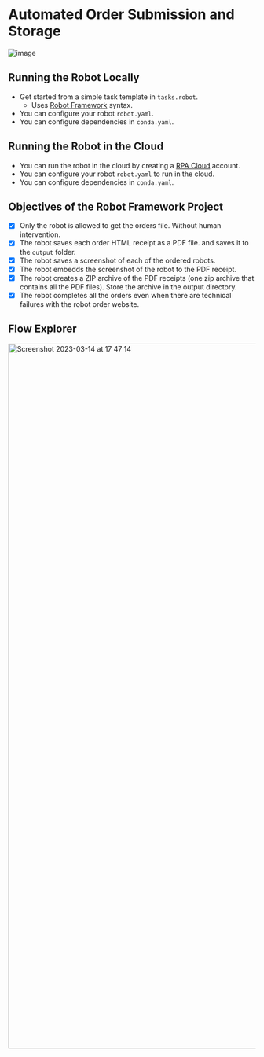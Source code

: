 # Automated Order Submission and Storage
![image](https://user-images.githubusercontent.com/13138647/225052458-afa87a92-80ef-4d0b-abaf-6b1ead961fd6.png)

## Running the Robot Locally

- Get started from a simple task template in `tasks.robot`.
  - Uses [Robot Framework](https://robocorp.com/docs/languages-and-frameworks/robot-framework/basics) syntax.
- You can configure your robot `robot.yaml`.
- You can configure dependencies in `conda.yaml`.


## Running the Robot in the Cloud

- You can run the robot in the cloud by creating a [RPA Cloud](https://robocorp.com/docs/development-guide/rpa-cloud) account.
- You can configure your robot `robot.yaml` to run in the cloud.
- You can configure dependencies in `conda.yaml`.

## Objectives of the Robot Framework Project 
- [x] Only the robot is allowed to get the orders file. Without human intervention.
- [x] The robot saves each order HTML receipt as a PDF file. and saves it to the `output` folder.
- [x] The robot saves a screenshot of each of the ordered robots.
- [x] The robot embedds the screenshot of the robot to the PDF receipt.
- [x] The robot creates a ZIP archive of the PDF receipts (one zip archive that contains all the PDF files). Store the archive in the output directory.
- [x] The robot completes all the orders even when there are technical failures with the robot order website.
<!-- - [x] The robot is available in public GitHub repository.
- [x] The robot can be downloaded from the public GitHub repository and run it without manual setup. -->

## Flow Explorer

<img width="1434" alt="Screenshot 2023-03-14 at 17 47 14" src="https://user-images.githubusercontent.com/13138647/225057812-d308d5c2-5a7a-46aa-9596-156356560581.png">
